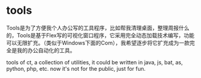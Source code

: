 # tools
Tools是为了方便我个人办公写的工具程序，比如帮我清理桌面，整理周报什么的，Tools是基于Flex写的可视化窗口程序，它采用完全动态加载技术编写，功能可以无限扩充。（类似于Windows下面的Com），我希望逐步将它扩充成为一款完全是我的办公自动化的工具。

tools of ct, a collection of utilities, it could be written in java, js, bat, as, python, php, etc. now it's not for the public, just for fun.
